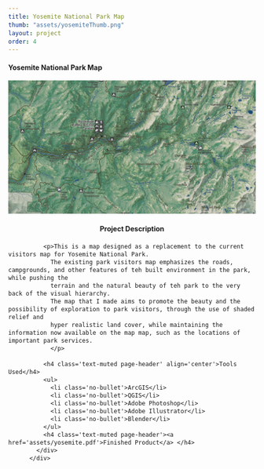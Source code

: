 ```yaml
---
title: Yosemite National Park Map
thumb: "assets/yosemiteThumb.png"
layout: project
order: 4
---
```

<div class="container">
    <div class="modal-content">
        <div class="modal-header">
            <h4 class="modal-title">Yosemite National Park Map</h4>
        </div>
        <div class="modal-body">
          <div class='row'>
            <div class ='col-sm-6'>
            <img src="../assets/yosemiteThumb.png" id='yosemiteThumb'/>
            </div>
            <div class='col-sm-6'>
              <h4 class='text-muted page-header' align="center">Project Description</h4>

              <p>This is a map designed as a replacement to the current visitors map for Yosemite National Park.
                The existing park visitors map emphasizes the roads, campgrounds, and other features of teh built environment in the park, while pushing the
                terrain and the natural beauty of teh park to the very back of the visual hierarchy.
                The map that I made aims to promote the beauty and the possibility of exploration to park visitors, through the use of shaded relief and
                hyper realistic land cover, while maintaining the information now available on the map map, such as the locations of important park services.
                </p>

              <h4 class='text-muted page-header' align='center'>Tools Used</h4>
              <ul>
                <li class='no-bullet'>ArcGIS</li>
                <li class='no-bullet'>QGIS</li>
                <li class='no-bullet'>Adobe Photoshop</li>
                <li class='no-bullet'>Adobe Illustrator</li>
                <li class='no-bullet'>Blender</li>
              </ul>
              <h4 class='text-muted page-header'><a href='assets/yosemite.pdf'>Finished Product</a> </h4>
            </div>
          </div>
</div>
